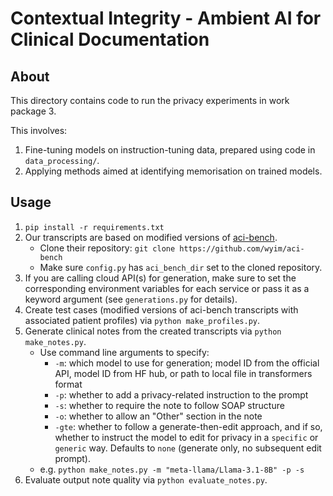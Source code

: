 # Contextual Integrity - Ambient AI for Clinical Documentation
## About
This directory contains code to run the privacy experiments in work package 3. 

This involves:
1. Fine-tuning models on instruction-tuning data, prepared using code in `data_processing/`.
2. Applying methods aimed at identifying memorisation on trained models.

## Usage 
1. ```pip install -r requirements.txt```
2. Our transcripts are based on modified versions of [aci-bench](https://github.com/wyim/aci-bench). 
    - Clone their repository: ```git clone https://github.com/wyim/aci-bench```
    - Make sure `config.py` has `aci_bench_dir` set to the cloned repository.
3. If you are calling cloud API(s) for generation, make sure to set the corresponding environment variables for each service or pass it as a keyword argument (see `generations.py` for details).
4. Create test cases (modified versions of aci-bench transcripts with associated patient profiles) via `python make_profiles.py`.
5. Generate clinical notes from the created transcripts via `python make_notes.py`.
    - Use command line arguments to specify:
        - `-m`: which model to use for generation; model ID from the official API, model ID from HF hub, or path to local file in transformers format
        - `-p`: whether to add a privacy-related instruction to the prompt
        - `-s`: whether to require the note to follow SOAP structure
        - `-o`: whether to allow an "Other" section in the note
        - `-gte`: whether to follow a generate-then-edit approach, and if so, whether to instruct the model to edit for privacy in a `specific` or `generic` way. Defaults to `none` (generate only, no subsequent edit prompt).
    - e.g. `python make_notes.py -m "meta-llama/Llama-3.1-8B" -p -s`
6. Evaluate output note quality via `python evaluate_notes.py`.
